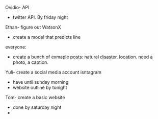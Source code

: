 Ovidio- API
- twitter API. By friday night

Ethan- figure out WatsonX
-  create a model that predicts line

everyone:
- create a bunch of exmaple posts: natural disaster, location. need a photo, a caption.


Yuli- create a social media account isntagram
- have until sunday morning
- website outline by tonight

Tom- create a basic website 
- done by saturday night
- 

